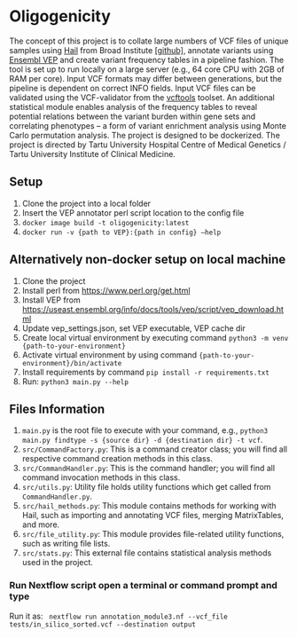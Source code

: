 # Oligogenicity
The concept of this project is to collate large numbers of VCF files of unique samples using [Hail](https://hail.is/) from Broad Institute [[github]](https://github.com/hail-is/hail), 
annotate variants using [Ensembl VEP](https://www.ensembl.org/info/docs/tools/vep/index.html) and create variant frequency tables in a pipeline fashion. 
The tool is set up to run locally on a large server (e.g., 64 core CPU with 2GB of RAM per core). Input VCF formats may differ between generations, but the pipeline is dependent on correct INFO fields.
Input VCF files can be validated using the VCF-validator from the [vcftools](https://vcftools.github.io/index.html) toolset.
An additional statistical module enables analysis of the frequency tables to reveal potential relations between the variant burden within gene sets and correlating phenotypes – a form of variant enrichment analysis using Monte Carlo permutation analysis. 
The project is designed to be dockerized. 
The project is directed by Tartu University Hospital Centre of Medical Genetics / Tartu University Institute of Clinical Medicine. 

## Setup
1.	Clone the project into a local folder
2.	Insert the VEP annotator perl script location to the config file
3. `docker image build -t oligogenicity:latest`
4. `docker run -v {path to VEP}:{path in config} –help`

## Alternatively non-docker setup on local machine
1. Clone the project
2. Install perl from https://www.perl.org/get.html
3. Install VEP from https://useast.ensembl.org/info/docs/tools/vep/script/vep_download.html
4. Update vep_settings.json, set VEP executable, VEP cache dir 
5. Create local virtual environment by executing command `python3 -m venv {path-to-your-environment} `
6. Activate virtual environment by using command `{path-to-your-environment}/bin/activate `
7. Install requirements by command `pip install -r requirements.txt`
8. Run: `python3 main.py --help`

## Files Information
1. `main.py` is the root file to execute with your command, e.g., `python3 main.py findtype -s {source dir} -d {destination dir} -t vcf`.
2. `src/CommandFactory.py`: This is a command creator class; you will find all respective command creation methods in this class.
3. `src/CommandHandler.py`: This is the command handler; you will find all command invocation methods in this class.
4. `src/utils.py`: Utility file holds utility functions which get called from `CommandHandler.py`.
5. `src/hail_methods.py`: This module contains methods for working with Hail, such as importing and annotating VCF files, merging MatrixTables, and more.
6. `src/file_utility.py`: This module provides file-related utility functions, such as writing file lists.
7. `src/stats.py`: This external file contains statistical analysis methods used in the project.

### Run Nextflow script open a terminal or command prompt and type

Run it as: ` nextflow run annotation_module3.nf --vcf_file tests/in_silico_sorted.vcf --destination output`
